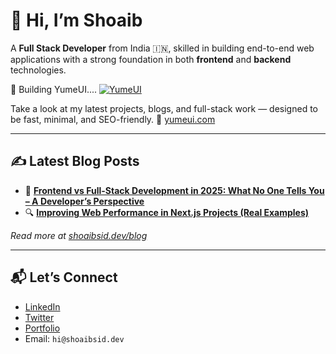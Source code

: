 # 👋 Hi, I’m Shoaib

A **Full Stack Developer** from India 🇮🇳, skilled in building end-to-end web applications with a strong foundation in both **frontend** and **backend** technologies.  


🚀 Building YumeUI....
[![YumeUI](https://img.shields.io/badge/Visit-YUMEUI-blueviolet?style=for-the-badge&logo=vercel)](https://yumeui.com)


Take a look at my latest projects, blogs, and full-stack work — designed to be fast, minimal, and SEO-friendly.
🔗 [yumeui.com](https://yumeui.com)

---


## ✍️ Latest Blog Posts

- 🧩 **[Frontend vs Full-Stack Development in 2025: What No One Tells You – A Developer’s Perspective](https://www.shoaibsid.dev/blog/frontend-vs-full-stack-development-in-2025-what-no-one-tells-you-a-developers-perspective)**
- 🔍 **[Improving Web Performance in Next.js Projects (Real Examples)](https://www.shoaibsid.dev/blog/improving-web-performance-in-next-js-projects-real-examples)**

_Read more at [shoaibsid.dev/blog](https://shoaibsid.dev/blog)_

---

## 📬 Let’s Connect

- [LinkedIn](https://www.linkedin.com/in/itsshoaibsid/)
- [Twitter](https://twitter.com/itsshoaibsid)
- [Portfolio](https://shoaibsid.dev)
- Email: `hi@shoaibsid.dev`
